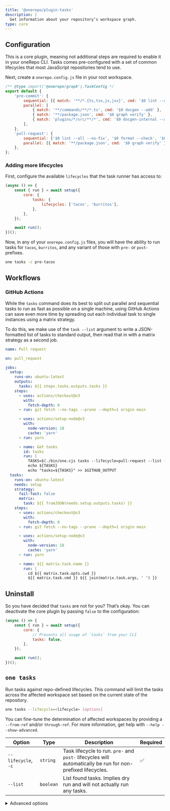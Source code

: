 ```yaml
---
title: '@onerepo/plugin-tasks'
description: |
  Get information about your repository’s workspace graph.
type: core
---
```


## Configuration

This is a core plugin, meaning not additional steps are required to enable it in your oneRepo CLI. Tasks comes pre-configured with a set of common lifecycles that most JavaScript repositories tend to use.

Next, create a `onerepo.config.js` file in your root workspace.

```js title="onerepo.config.js"
/** @type import('@onerepo/graph').TaskConfig */
export default {
	'pre-commit': {
		sequential: [{ match: '**/*.{ts,tsx,js,jsx}', cmd: '$0 lint --add' }, '$0 format --add', '$0 tsc'],
		parallel: [
			{ match: '**/commands/**/*.ts', cmd: '$0 docgen --add' },
			{ match: '**/package.json', cmd: '$0 graph verify' },
			{ match: 'plugins/*/src/**/*', cmd: '$0 docgen-internal --add' },
		],
	},
	'pull-request': {
		sequential: ['$0 lint --all --no-fix', '$0 format --check', '$0 test', '$0 tsc', '$0 build'],
		parallel: [{ match: '**/package.json', cmd: '$0 graph verify' }],
	},
};
```

### Adding more lifecycles

First, configure the available `lifecycles` that the task runner has access to:

```js {3-7}
(async () => {
	const { run } = await setup({
		core: {
			tasks: {
				lifecycles: ['tacos', 'burritos'],
			},
		},
	});

	await run();
})();
```

Now, in any of your `onerepo.config.js` files, you will have the ability to run tasks for `tacos`, `burritos`, and any variant of those with `pre-` or `post-` prefixes.

```sh
one tasks -c pre-tacos
```

## Workflows

### GitHub Actions

While the `tasks` command does its best to split out parallel and sequential tasks to run as fast as possible on a single machine, using GitHub Actions can save even more time by spreading out each individual task to single instances using a matrix strategy.

To do this, we make use of the `task --list` argument to write a JSON-formatted list of tasks to standard output, then read that in with a matrix strategy as a second job.

```yaml title=".github/workflows/pull-request.yaml"
name: Pull request

on: pull_request

jobs:
  setup:
    runs-on: ubuntu-latest
    outputs:
      tasks: ${{ steps.tasks.outputs.tasks }}
    steps:
      - uses: actions/checkout@v3
        with:
          fetch-depth: 0
      - run: git fetch --no-tags --prune --depth=1 origin main

      - uses: actions/setup-node@v3
        with:
          node-version: 18
          cache: 'yarn'
      - run: yarn

      - name: Get tasks
        id: tasks
        run: |
          TASKS=$(./bin/one.cjs tasks --lifecycle=pull-request --list -vvvvv)
          echo ${TASKS}
          echo "tasks=${TASKS}" >> $GITHUB_OUTPUT
  tasks:
    runs-on: ubuntu-latest
    needs: setup
    strategy:
      fail-fast: false
      matrix:
        task: ${{ fromJSON(needs.setup.outputs.tasks) }}
    steps:
      - uses: actions/checkout@v3
        with:
          fetch-depth: 0
      - run: git fetch --no-tags --prune --depth=1 origin main

      - uses: actions/setup-node@v3
        with:
          node-version: 18
          cache: 'yarn'
      - run: yarn

      - name: ${{ matrix.task.name }}
        run: |
          cd ${{ matrix.task.opts.cwd }}
          ${{ matrix.task.cmd }} ${{ join(matrix.task.args, ' ') }}
```

## Uninstall

So you have decided that `tasks` are not for you? That’s okay. You can deactivate the core plugin by passing `false` to the configuration:

```js
(async () => {
	const { run } = await setup({
		core: {
			// Prevents all usage of `tasks` from your CLI
			tasks: false,
		},
	});

	await run();
})();
```

<!-- start-onerepo-sentinel -->

## `one tasks`

Run tasks against repo-defined lifecycles. This command will limit the tasks across the affected workspace set based on the current state of the repository.

```sh
one tasks --lifecycle=<lifecycle> [options]
```

You can fine-tune the determination of affected workspaces by providing a `--from-ref` and/or `through-ref`. For more information, get help with `--help --show-advanced`.

| Option              | Type      | Description                                                                                                 | Required |
| ------------------- | --------- | ----------------------------------------------------------------------------------------------------------- | -------- |
| `--lifecycle`, `-c` | `string`  | Task lifecycle to run. `pre-` and `post-` lifecycles will automatically be run for non-prefixed lifecycles. | ✅       |
| `--list`            | `boolean` | List found tasks. Implies dry run and will not actually run any tasks.                                      |          |

<details>

<summary>Advanced options</summary>

| Option          | Type                                                                   | Description                                                               | Required |
| --------------- | ---------------------------------------------------------------------- | ------------------------------------------------------------------------- | -------- |
| `--from-ref`    | `string`                                                               | Git ref to start looking for affected files or workspaces                 |          |
| `--ignore`      | `array`, default: `["yarn.lock","package-lock.json","pnpm-lock.yaml"]` | List of filepath strings or globs to ignore when matching tasks to files. |          |
| `--through-ref` | `string`                                                               | Git ref to start looking for affected files or workspaces                 |          |

</details>

<!-- end-onerepo-sentinel -->
